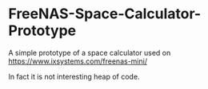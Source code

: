 # FreeNAS-Space-Calculator-Prototype
A simple prototype of a space calculator used on https://www.ixsystems.com/freenas-mini/

In fact it is not interesting heap of code.
